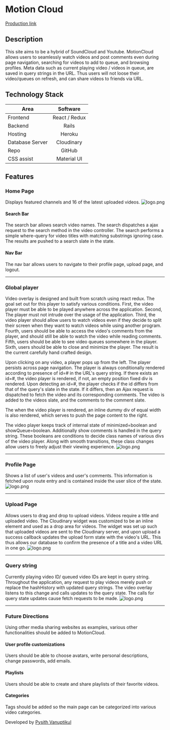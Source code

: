 # Motion Cloud

[Production link][production]

[production]: http://motioncloud.herokuapp.com

## Description

This site aims to be a hybrid of SoundCloud and Youtube. MotionCloud allows users to seamlessly watch videos and post comments even during page navigation, searching for videos to add to queue, and browsing profiles. Meta data such as current playing video / videos in queue, are saved in query strings in the URL. Thus users will not loose their video/queues on refresh, and can share videos to friends via URL.

## Technology Stack

| Area               | Software      |
| ---------------    |:-------------:|
| Frontend           | React / Redux |
| Backend            | Rails         |
| Hosting      		   | Heroku        |
| Database Server	   | Cloudinary    |
| Repo      		     | GitHub        |
| CSS assist 		     | Material UI   |

## Features

### Home Page

Displays featured channels and 16 of the latest uploaded videos.
![logo.png](http://res.cloudinary.com/tlcoy4e3/image/upload/v1478887590/app_page_yd9uef.png)

#### Search Bar

The search bar allows search video names. The search dispatches a ajax request to the search method in the video controller. The search performs a simple where-query for video titles with matching substrings ignoring case. The results are pushed to a search slate in the state.

#### Nav Bar

The nav bar allows users to navigate to their profile page, upload page, and logout.

__________

### Global player

Video overlay is designed and built from scratch using react redux. The goal set out for this player to satisfy various conditions. First, the video player must be able to be played anywhere across the application. Second, The player must not intrude over the usage of the application. Third, the video player should allow users to watch videos even if they decide to split their screen when they want to watch videos while using another program. Fourth, users should be able to access the video's comments from the player, and should still be able to watch the video while reading comments. Fifth, users should be able to see video queues somewhere in the player. Sixth, users should be able to close and minimize the player. The result is the current carefully hand crafted design.

Upon clicking on any video, a player pops up from the left. The player persists across page navigation. The player is always conditionally rendered according to presence of id=# in the URL's query string. If there exists an id=#, the video player is rendered, if not, an empty position fixed div is rendered. Upon detecting an id=#, the player checks if the id differs from that of the query's slate in the state. If it differs, then an Ajax request is dispatched to fetch the video and its corresponding comments. The video is added to the videos slate, and the comments to the comment slate.

The when the video player is rendered, an inline dummy div of equal width is also rendered, which serves to push the page content to the right.

The video player keeps track of internal state of minimized=boolean and showQueue=boolean. Additionally show comments is handled in the query string. These booleans are conditions to decide class names of various divs of the video player. Along with smooth transitions, these class changes allow users to freely adjust their viewing experience.
![logo.png](http://res.cloudinary.com/tlcoy4e3/image/upload/v1478887583/video_overlay_fqgtwm.png)

__________

### Profile Page

Shows a list of user's videos and user's comments. This information is fetched upon route entry and is contained inside the user slice of the state.
![logo.png](http://res.cloudinary.com/tlcoy4e3/image/upload/v1478888365/user-page_vwify5.png)

__________

### Upload Page

Allows users to drag and drop to upload videos. Videos require a title and uploaded video. The Cloudinary widget was customized to be an inline element and used as a drop area for videos. The widget was set up such that uploaded videos are sent to the Cloudinary server, and upon upload a success callback updates the upload form state with the video's URL. This thus allows our database to confirm the presence of a title and a video URL in one go.
![logo.png](http://res.cloudinary.com/tlcoy4e3/image/upload/v1478887563/upload_gtqzxd.png)

__________

### Query string

Currently playing video ID/ queued video IDs are kept in query string. Throughout the application, any request to play videos merely push or replace the hashHistory with updated query strings. The video overlay listens to this change and calls updates to the query state. The calls for query state updates cause fetch requests to be made.
![logo.png](http://res.cloudinary.com/tlcoy4e3/image/upload/v1478889008/URL_t3zftb.png)

__________

### Future Directions

Using other media sharing websites as examples, various other functionalities should be added to MotionCloud.


#### User profile customizations

Users should be able to choose avatars, write personal descriptions, change passwords, add emails.


#### Playlists

Users should be able to create and share playlists of their favorite videos.


#### Categories

Tags should be added so the main page can be categorized into various video categories.

Developed by [Pysith Vanuptikul](https://www.linkedin.com/in/pivanup)

